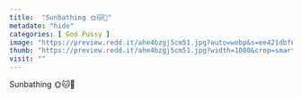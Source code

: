 ```yaml
---
title:  "Sunbathing 🌞🐱🤳"
metadate: "hide"
categories: [ God Pussy ]
image: "https://preview.redd.it/ahe4bzgj5cm51.jpg?auto=webp&s=ee421dbf8964874ab7451323a599d43b83a13735"
thumb: "https://preview.redd.it/ahe4bzgj5cm51.jpg?width=1080&crop=smart&auto=webp&s=7e51f704e1e70cd3c66f9a6e8d794ef42ead4a26"
visit: ""
---
```

Sunbathing 🌞🐱🤳
